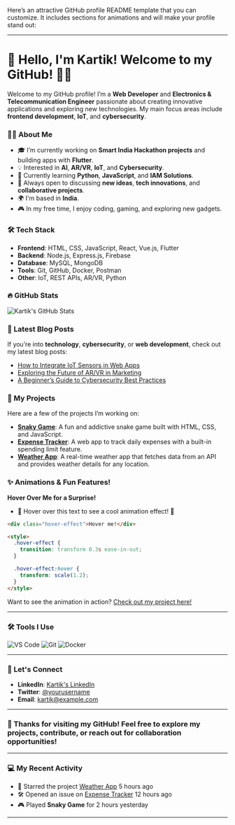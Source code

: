 Here’s an attractive GitHub profile README template that you can customize. It includes sections for animations and will make your profile stand out:

---

# 👋 Hello, I'm Kartik! Welcome to my GitHub! 👨‍💻

Welcome to my GitHub profile! I’m a **Web Developer** and **Electronics & Telecommunication Engineer** passionate about creating innovative applications and exploring new technologies. My main focus areas include **frontend development**, **IoT**, and **cybersecurity**.

### 👨‍💻 About Me

- 🎓 I’m currently working on **Smart India Hackathon projects** and building apps with **Flutter**.
- 💡 Interested in **AI**, **AR/VR**, **IoT**, and **Cybersecurity**.
- 🌱 Currently learning **Python**, **JavaScript**, and **IAM Solutions**.
- 💬 Always open to discussing **new ideas**, **tech innovations**, and **collaborative projects**.
- 🌍 I'm based in **India**.
- 🎮 In my free time, I enjoy coding, gaming, and exploring new gadgets.

### 🛠️ Tech Stack

- **Frontend**: HTML, CSS, JavaScript, React, Vue.js, Flutter
- **Backend**: Node.js, Express.js, Firebase
- **Database**: MySQL, MongoDB
- **Tools**: Git, GitHub, Docker, Postman
- **Other**: IoT, REST APIs, AR/VR, Python

### 🔥 GitHub Stats

![Kartik's GitHub Stats](https://github-readme-stats.vercel.app/api?username=your-username&show_icons=true&hide_title=true&count_private=true&theme=radical)

### 📝 Latest Blog Posts

If you’re into **technology**, **cybersecurity**, or **web development**, check out my latest blog posts:

- [How to Integrate IoT Sensors in Web Apps](#)
- [Exploring the Future of AR/VR in Marketing](#)
- [A Beginner’s Guide to Cybersecurity Best Practices](#)

### 💼 My Projects

Here are a few of the projects I’m working on:

- **[Snaky Game](#)**: A fun and addictive snake game built with HTML, CSS, and JavaScript.
- **[Expense Tracker](#)**: A web app to track daily expenses with a built-in spending limit feature.
- **[Weather App](#)**: A real-time weather app that fetches data from an API and provides weather details for any location.

### ✨ Animations & Fun Features!

**Hover Over Me for a Surprise!**

- 🌟 Hover over this text to see a cool animation effect! 🎉

```html
<div class="hover-effect">Hover me!</div>

<style>
  .hover-effect {
    transition: transform 0.3s ease-in-out;
  }

  .hover-effect:hover {
    transform: scale(1.2);
  }
</style>
```

Want to see the animation in action? [Check out my project here!](#)

---

### 🛠️ Tools I Use

![VS Code](https://img.shields.io/badge/VS%20Code-007ACC?style=flat&logo=visual-studio-code&logoColor=white) ![Git](https://img.shields.io/badge/Git-F05032?style=flat&logo=git&logoColor=white) ![Docker](https://img.shields.io/badge/Docker-2496ED?style=flat&logo=docker&logoColor=white)

---

### 🎯 Let's Connect

- **LinkedIn**: [Kartik's LinkedIn](https://www.linkedin.com/in/your-profile-link/)
- **Twitter**: [@yourusername](https://twitter.com/yourusername)
- **Email**: kartik@example.com

---

### 🎉 Thanks for visiting my GitHub! Feel free to explore my projects, contribute, or reach out for collaboration opportunities!

---

### 💻 My Recent Activity

<!--START_SECTION:activity-->
- 🎉 Starred the project [Weather App](#) 5 hours ago
- 🛠️ Opened an issue on [Expense Tracker](#) 12 hours ago
- 🎮 Played **Snaky Game** for 2 hours yesterday
<!--END_SECTION:activity-->

---


